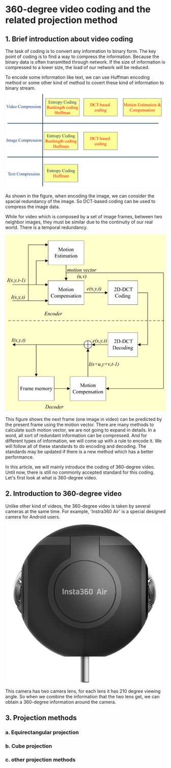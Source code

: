 # 360-degree video coding and the related projection method

## 1. Brief introduction about video coding

The task of coding is to convert any information to binary form. The key point of coding is to find a way to compress the information. Because the binary data is often transmitted through network. If the size of information is compressed to a lower size, the load of our network will be reduced.

To encode some information like text, we can use Huffman encoding method or some other kind of method to covert these kind of information to binary stream.
![](/assets/video_compression.PNG)

As shown in the figure, when encoding the image, we can consider the spacial redundancy of the image. So DCT-based coding can be used to compress the image data. 

While for video which is composed by a set of image frames, between two neighbor images, they must be similar due to the continuity of our real world. There is a temporal redundancy. 

![](/assets/video_compression_process.PNG)

This figure shows the next frame (one image in video) can be predicted by the present frame using the motion vector. There are many methods to calculate such motion vector, we are not going to expand in details. In a word, all sort of redundant information can be compressed. And for different types of information, we will come up with a rule to encode it. We will follow all of these standards to do encoding and decoding. 
The standards may be updated if there is a new method which has a better performance. 

In this article, we will mainly introduce the coding of 360-degree video. Until now, there is still no commonly accepted standard for this coding. Let's first look at what is 360-degree video.




## 2. Introduction to 360-degree video

Unlike other kind of videos, the 360-degree video is taken by several cameras at the same time. For example, 'Instra360 Air' is a special designed camera for Android users. 

![](/assets/Instra360AirCamera.jpg)

This camera has two camera lens, for each lens it has 210 degree viewing angle. So when we combine the information that the two lens get, we can obtain a 360-degree information around the camera.
## 3. Projection methods

### a. Equirectangular projection


### b. Cube projection


### c. other projection methods